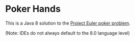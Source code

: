 Poker Hands
===========

This is a Java 8 solution to the [Project Euler poker problem](https://projecteuler.net/problem=54).
 
(Note: IDEs do not always default to the 8.0 language level)



